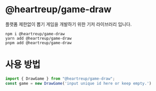 # @heartreup/game-draw

플랫폼 제한없이 뽑기 게임을 개발하기 위한 기저 라이브러리 입니다.

```shell
npm i @heartreup/game-draw
yarn add @heartreup/game-draw
pnpm add @heartreup/game-draw
```

# 사용 방법
```ts
import { DrawGame } from "@heartreup/game-draw";
const game = new DrawGame('input unique id here or keep empty.')
```
